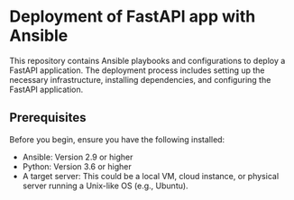 # Deployment of FastAPI app with Ansible

This repository contains Ansible playbooks and configurations to deploy a FastAPI application. The deployment process includes setting up the necessary infrastructure, installing dependencies, and configuring the FastAPI application.


## Prerequisites
Before you begin, ensure you have the following installed:
- Ansible: Version 2.9 or higher
- Python: Version 3.6 or higher
- A target server: This could be a local VM, cloud instance, or physical server running a Unix-like OS (e.g., Ubuntu).

